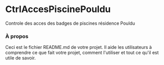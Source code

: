 CtrlAccesPiscinePouldu
======================

Controle des acces des badges de piscines résidence Pouldu

### À propos

Ceci est le fichier README.md de votre projet. Il aide les utilisateurs à comprendre ce que fait votre
projet, comment l'utiliser et tout ce qu'il est utile de savoir.
